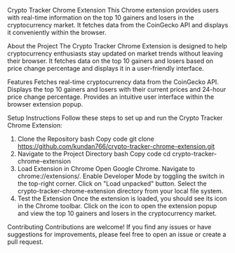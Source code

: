 
Crypto Tracker Chrome Extension
This Chrome extension provides users with real-time information on the top 10 gainers and losers in the cryptocurrency market. It fetches data from the CoinGecko API and displays it conveniently within the browser.

About the Project
The Crypto Tracker Chrome Extension is designed to help cryptocurrency enthusiasts stay updated on market trends without leaving their browser. It fetches data on the top 10 gainers and losers based on price change percentage and displays it in a user-friendly interface.

Features
Fetches real-time cryptocurrency data from the CoinGecko API.
Displays the top 10 gainers and losers with their current prices and 24-hour price change percentage.
Provides an intuitive user interface within the browser extension popup.

Setup Instructions
Follow these steps to set up and run the Crypto Tracker Chrome Extension:

1. Clone the Repository
bash
Copy code
git clone https://github.com/kundan766/crypto-tracker-chrome-extension.git
2. Navigate to the Project Directory
bash
Copy code
cd crypto-tracker-chrome-extension
3. Load Extension in Chrome
Open Google Chrome.
Navigate to chrome://extensions/.
Enable Developer Mode by toggling the switch in the top-right corner.
Click on "Load unpacked" button.
Select the crypto-tracker-chrome-extension directory from your local file system.
4. Test the Extension
Once the extension is loaded, you should see its icon in the Chrome toolbar. Click on the icon to open the extension popup and view the top 10 gainers and losers in the cryptocurrency market.

Contributing
Contributions are welcome! If you find any issues or have suggestions for improvements, please feel free to open an issue or create a pull request.

